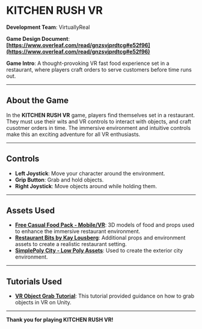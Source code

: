 # KITCHEN RUSH VR

**Development Team**: VirtuallyReal

**Game Design Document**: **[https://www.overleaf.com/read/gnzsvjprdtcg#e52f96](https://www.overleaf.com/read/gnzsvjprdtcg#e52f96)**

**Game Intro**: A thought-provoking VR fast food experience set in a restaurant, where players craft orders to serve customers before time runs out.

---

## About the Game
In the **KITCHEN RUSH VR** game, players find themselves set in a restaurant. They must use their wits and VR controls to interact with objects, and craft cusotmer orders in time. The immersive environment and intuitive controls make this an exciting adventure for all VR enthusiasts.

---

## Controls
- **Left Joystick**: Move your character around the environment.
- **Grip Button**: Grab and hold objects.
- **Right Joystick**: Move objects around while holding them.

---

## Assets Used
- **[Free Casual Food Pack - Mobile/VR](https://assetstore.unity.com/packages/3d/props/food/free-casual-food-pack-mobile-vr-85884)**: 3D models of food and props used to enhance the immersive restaurant environment.
- **[Restaurant Bits by Kay Lousberg](https://kaylousberg.itch.io/restaurant-bits)**: Additional props and environment assets to create a realistic restaurant setting.
- **[SimplePoly City - Low Poly Assets](https://assetstore.unity.com/packages/3d/environments/simplepoly-city-low-poly-assets-58899)**: Used to create the exterior city environment.

---

## Tutorials Used
- **[VR Object Grab Tutorial](https://www.youtube.com/watch?v=FyhNnbZR28I)**: This tutorial provided guidance on how to grab objects in VR on Unity.

---

**Thank you for playing KITCHEN RUSH VR!**  
